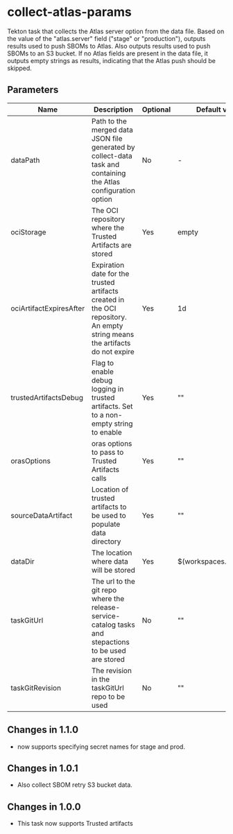 # collect-atlas-params

Tekton task that collects the Atlas server option from the data file. Based on
the value of the "atlas.server" field ("stage" or "production"), outputs results
used to push SBOMs to Atlas. Also outputs results used to push SBOMs to an S3
bucket. If no Atlas fields are present in the data file, it outputs empty
strings as results, indicating that the Atlas push should be skipped.

## Parameters
| Name                    | Description                                                                                                                | Optional    | Default value           |
|-------------------------|----------------------------------------------------------------------------------------------------------------------------|-------------|-------------------------|
| dataPath                | Path to the merged data JSON file generated by collect-data task and containing the Atlas configuration option             | No          | -                       |
| ociStorage              | The OCI repository where the Trusted Artifacts are stored                                                                  | Yes         | empty                   |
| ociArtifactExpiresAfter | Expiration date for the trusted artifacts created in the OCI repository. An empty string means the artifacts do not expire | Yes         | 1d                      |
| trustedArtifactsDebug   | Flag to enable debug logging in trusted artifacts. Set to a non-empty string to enable                                     | Yes         | ""                      |
| orasOptions             | oras options to pass to Trusted Artifacts calls                                                                            | Yes         | ""                      | 
| sourceDataArtifact      | Location of trusted artifacts to be used to populate data directory                                                        | Yes         | ""                      |
| dataDir                 | The location where data will be stored                                                                                     | Yes         | $(workspaces.data.path) |
| taskGitUrl              | The url to the git repo where the release-service-catalog tasks and stepactions to be used are stored                      | No          | ""                      |
| taskGitRevision         | The revision in the taskGitUrl repo to be used                                                                             | No          | ""                      |

## Changes in 1.1.0
* now supports specifying secret names for stage and prod. 

## Changes in 1.0.1
* Also collect SBOM retry S3 bucket data.

## Changes in 1.0.0
* This task now supports Trusted artifacts
